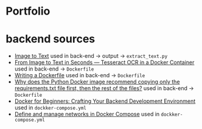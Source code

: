 # Portfolio

# backend sources
- [Image to Text](https://blog.calcont.in/2023/10/building-image-to-text-converter-using.html) used in back-end -> output -> `extract_text.py`
- [From Image to Text in Seconds — Tesseract OCR in a Docker Container](https://dev.to/moni121189/from-image-to-text-in-seconds-tesseract-ocr-in-a-docker-container-1ohi) used in back-end -> `Dockerfile`
- [Writing a Dockerfile](https://docs.docker.com/get-started/docker-concepts/building-images/writing-a-dockerfile/) used in back-end -> `Dockerfile`
- [Why does the Python Docker image recommend copying only the requirements.txt file first, then the rest of the files?](https://www.reddit.com/r/docker/comments/w325au/why_does_the_python_docker_image_recommend/) used in back-end -> `Dockerfile`
- [Docker for Beginners: Crafting Your Backend Development Environment](https://dev.to/suzuki0430/docker-for-beginners-crafting-your-backend-development-environment-38oo) used in `dockker-compose.yml`
- [Define and manage networks in Docker Compose](https://docs.docker.com/reference/compose-file/networks/) used in `dockker-compose.yml`

